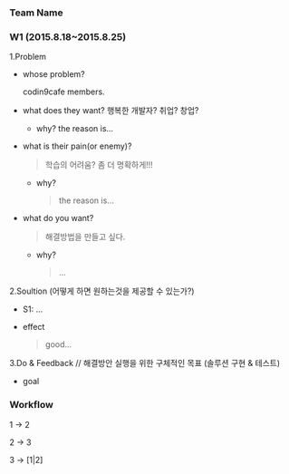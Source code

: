### Team Name

### W1 (2015.8.18~2015.8.25)

1.Problem

  - whose problem?
  
    codin9cafe members.
    
  - what does they want?
  행복한 개발자? 취업? 창업?
    - why? 
    the reason is...

  - what is their pain(or enemy)?
   
    > 학습의 어려움? 좀 더 명확하게!!!

    - why?
      > the reason is...
  
  - what do you want? 

    > 해결방법을 만들고 싶다.
    
    - why?
      > ...
    
  
2.Soultion (어떻게 하면 원하는것을 제공할 수 있는가?)

  - S1: ...
  
  - effect
  
    > good...

3.Do & Feedback // 해결방안 실행을 위한 구체적인 목표 (솔루션 구현 & 테스트)

  - goal
  
    >


### Workflow

1 -> 2

2 -> 3

3 -> [1|2]
